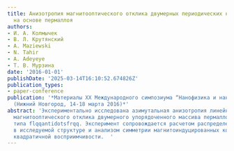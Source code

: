 ```yaml
---
title: Анизотропия магнитооптического отклика двумерных периодических наноструктур
  на основе пермаллоя
authors:
- И. А. Колмычек
- В. Л. Крутянский
- A. Maziewski
- N. Tahir
- A. Adeyeye
- Т. В. Мурзина
date: '2016-01-01'
publishDate: '2025-03-14T16:10:52.674826Z'
publication_types:
- paper-conference
publication: '*Материалы XX Международного симпозиума “Нанофизика и наноэлектроника”
  (Нижний Новгород, 14-18 марта 2016)*'
abstract: 'Экспериментально исследована азимутальная анизотропия линейного и квадратичного
  магнитооптического отклика двумерного упорядоченного массива пермаллоевых структур
  типа flqqantidotsfrqq. Эксперимент сопровождается расчетом распределения намагниченности
  в исследуемой структуре и анализом симметрии магнитоиндуцированных компонент тензора
  квадратичной восприимчивости.  '
---
```

